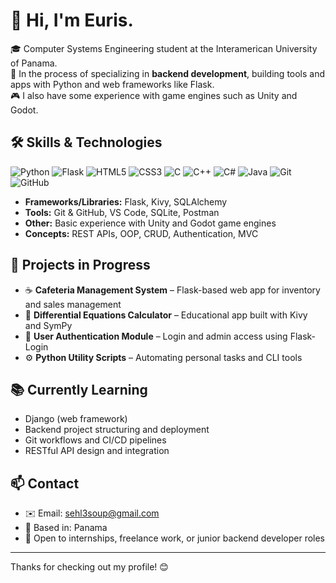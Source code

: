 # 👋 Hi, I'm Euris.

🎓 Computer Systems Engineering student at the Interamerican University of Panama.  
🧠 In the process of specializing in **backend development**, building tools and apps with Python and web frameworks like Flask.  
🎮 I also have some experience with game engines such as Unity and Godot.

## 🛠️ Skills & Technologies

![Python](https://img.shields.io/badge/Python-3670A0?style=for-the-badge&logo=python&logoColor=white)
![Flask](https://img.shields.io/badge/Flask-000000?style=for-the-badge&logo=flask&logoColor=white)
![HTML5](https://img.shields.io/badge/HTML5-E34F26?style=for-the-badge&logo=html5&logoColor=white)
![CSS3](https://img.shields.io/badge/CSS3-1572B6?style=for-the-badge&logo=css3&logoColor=white)
![C](https://img.shields.io/badge/C-00599C?style=for-the-badge&logo=c&logoColor=white)
![C++](https://img.shields.io/badge/C++-00599C?style=for-the-badge&logo=cplusplus&logoColor=white)
![C#](https://img.shields.io/badge/C%23-239120?style=for-the-badge&logo=c-sharp&logoColor=white)
![Java](https://img.shields.io/badge/Java-ED8B00?style=for-the-badge&logo=openjdk&logoColor=white)
![Git](https://img.shields.io/badge/Git-F05032?style=for-the-badge&logo=git&logoColor=white)
![GitHub](https://img.shields.io/badge/GitHub-181717?style=for-the-badge&logo=github&logoColor=white)

- **Frameworks/Libraries:** Flask, Kivy, SQLAlchemy  
- **Tools:** Git & GitHub, VS Code, SQLite, Postman  
- **Other:** Basic experience with Unity and Godot game engines  
- **Concepts:** REST APIs, OOP, CRUD, Authentication, MVC

## 🚧 Projects in Progress

- ☕ **Cafeteria Management System** – Flask-based web app for inventory and sales management  
- 📱 **Differential Equations Calculator** – Educational app built with Kivy and SymPy  
- 🔐 **User Authentication Module** – Login and admin access using Flask-Login  
- ⚙️ **Python Utility Scripts** – Automating personal tasks and CLI tools

## 📚 Currently Learning

- Django (web framework)  
- Backend project structuring and deployment  
- Git workflows and CI/CD pipelines  
- RESTful API design and integration

## 📫 Contact

- ✉️ Email: sehl3soup@gmail.com  
- 📍 Based in: Panama  
- 💼 Open to internships, freelance work, or junior backend developer roles

---

Thanks for checking out my profile! 😊

